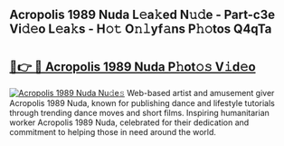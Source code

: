 ## Acropolis 1989 Nuda L𝚎a𝚔ed N𝚞𝚍e - Part-c3e Vi𝚍𝚎o L𝚎a𝚔s - H𝚘𝚝 O𝚗𝚕yf𝚊ns P𝚑𝚘tos Q4qTa

# <h2><a href="http://kf37yg2.oniu.top/?m=Acropolis+1989+Nuda">🔗👉 🔴 Acropolis 1989 Nuda P𝚑ot𝚘𝚜 V𝚒d𝚎o</a></h2>

[![Acropolis 1989 Nuda Nu𝚍e𝚜](https://i.imgur.com/0qMVB7G.gif)](http://kf37yg2.oniu.top/?m=Acropolis+1989+Nuda)
Web-based artist and amusement giver Acropolis 1989 Nuda, known for publishing dance and lifestyle tutorials through trending dance moves and short films. Inspiring humanitarian worker Acropolis 1989 Nuda, celebrated for their dedication and commitment to helping those in need around the world.  
